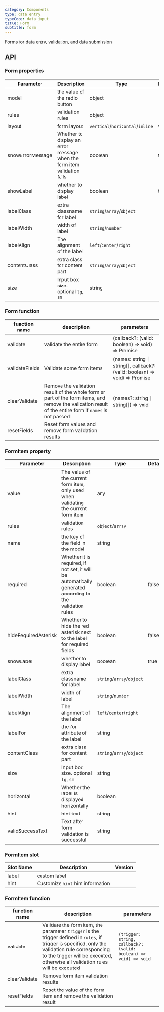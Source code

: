 ```yaml
---
category: Components
type: data entry
typeCode: data_input
title: Form
subtitle: form
---
```


Forms for data entry, validation, and data submission

## API

### Form properties

| Parameter | Description | Type | Default |
|------------------|---------------------|----------------------------------|----------|
| model | the value of the radio button | object | |
| rules | validation rules | object | |
| layout | form layout | `vertical`/`horizontal`/`inline` | vertical |
| showErrorMessage | Whether to display an error message when the form item validation fails | boolean | true |
| showLabel | whether to display label | boolean | true |
| labelClass | extra classname for label | `string`/`array`/`object` | |
| labelWidth | width of label | `string`/`number` | |
| labelAlign | The alignment of the label | `left`/`center`/`right` | |
| contentClass | extra class for content part | `string`/`array`/`object` | |
| size | Input box size. optional `lg`, `sm` | string | |


### Form function

| function name | description | parameters |
|----------------|------------------------------------------|---------------------------------------------------------------------------------------|
| validate | validate the entire form | (callback?: (valid: boolean) => void) => Promise<boolean> |
| validateFields | Validate some form items | (names: string｜string[], callback?: (valid: boolean) => void) => Promise<boolean> |
| clearValidate | Remove the validation result of the whole form or part of the form items, and remove the validation result of the entire form if `names` is not passed | (names?: string｜string[]) => void |
| resetFields | Reset form values and remove form validation results | |

### FormItem property

| Parameter | Description | Type | Default |
|----------------------|------------------------|---------------------------|-------|
| value | The value of the current form item, only used when validating the current form item | any | |
| rules | validation rules | `object`/`array` | |
| name | the key of the field in the model | string | |
| required | Whether it is required, if not set, it will be automatically generated according to the validation rules | boolean | false |
| hideRequiredAsterisk | Whether to hide the red asterisk next to the label for required fields | boolean | false |
| showLabel | whether to display label | boolean | true |
| labelClass | extra classname for label | `string`/`array`/`object` | |
| labelWidth | width of label | `string`/`number` | | |
| labelAlign | The alignment of the label | `left`/`center`/`right` | | |
| labelFor | the for attribute of the label | string | | |
| contentClass | extra class for content part | `string`/`array`/`object` | | |
| size | Input box size. optional `lg`, `sm` | string | |
| horizontal | Whether the label is displayed horizontally | boolean | |
| hint | hint text | string | |
| validSuccessText | Text after form validation is successful | string | |

### FormItem slot

| Slot Name | Description | Version |
|---------|-------------------------|-----|
| label | custom label | |
| hint | Customize `hint` hint information | |


### FormItem function

| function name | description | parameters |
|----------------|---------------------------------------------------------------------------------|--------------------------------------------------------------------------------------|
| validate | Validate the form item, the parameter `trigger` is the trigger defined in `rules`, if trigger is specified, only the validation rule corresponding to the trigger will be executed, otherwise all validation rules will be executed | `(trigger: string, callback?: (valid: boolean) => void) => void ` |
| clearValidate | Remove form item validation results | |
| resetFields | Reset the value of the form item and remove the validation result | |
